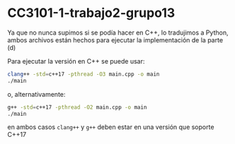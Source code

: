 # CC3101-1-trabajo2-grupo13

Ya que no nunca supimos si se podía hacer en C++, lo tradujimos a Python, ambos archivos están hechos para ejecutar la implementación de la parte (d)

Para ejecutar la versión en C++ se puede usar:
```bash
clang++ -std=c++17 -pthread -O3 main.cpp -o main
./main
```
o, alternativamente:
```bash
g++ -std=c++17 -pthread -O2 main.cpp -o main
./main
```

en ambos casos `clang++` y `g++` deben estar en una versión que soporte C++17
